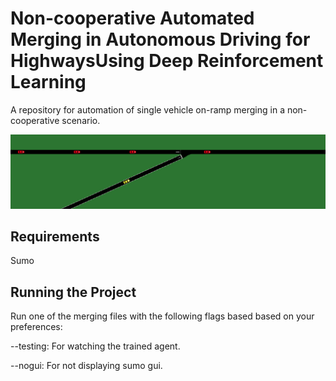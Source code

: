 # Non-cooperative Automated Merging in Autonomous Driving for HighwaysUsing Deep Reinforcement Learning

A repository for automation of single vehicle on-ramp merging in a non-cooperative scenario. 

![Scenario Image](https://github.com/amin-tabrizian/HighwayMergingDRL/blob/master/mergingscenario.png)


## Requirements 
Sumo

## Running the Project

Run one of the merging files with the following flags based based on your preferences:

--testing: For watching the trained agent.

--nogui: For not displaying sumo gui. 
